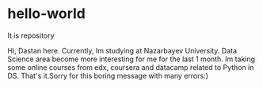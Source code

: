 # hello-world
It is repository

Hi, Dastan here. Currently, Im studying at Nazarbayev University. Data Science area become more interesting for me for the last 1 month. Im taking some online courses from edx, coursera and datacamp related to Python in DS. That's it.Sorry for this boring message with many errors:) 
